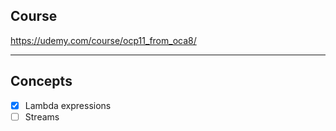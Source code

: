 ## Course

https://udemy.com/course/ocp11_from_oca8/

---

## Concepts

- [x] Lambda expressions
- [ ] Streams
